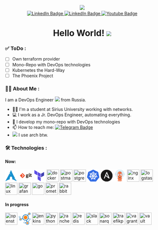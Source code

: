 <div id="header" align="center">
  <img src="https://media.giphy.com/media/v1.Y2lkPWVjZjA1ZTQ3M2NkdHI4NzMxZHd2czNrdG80Y2lhazB2NmI0ODV6bmJnMWt0NnlpdSZlcD12MV9zdGlja2Vyc19zZWFyY2gmY3Q9cw/tJfMvvTbPMijF4Hbmq/giphy.gif" width="500"/>
  <div id="badges">
  <a href="https://t.me/Safin_Daniel">
    <img src="https://img.shields.io/badge/Telegram-blue?style=for-the-badge&logo=telegram&logoColor=white" alt="LinkedIn Badge"/>
  </a>
  <a href="https://www.linkedin.com/in/daniel-safin-57b653367/">
    <img src="https://img.shields.io/badge/LinkedIn-3674B5?style=for-the-badge&logo=inspire&logoColor=white" alt="LinkedIn Badge"/>
  </a>
  <a href="https://wiki.archlinux.org/title/User:Soks">
    <img src="https://img.shields.io/badge/ArchLinux-093FB4?style=for-the-badge&logo=archlinux&logoColor=white" alt="Youtube Badge"/>
  </a>
  </div>
  <h1>
  Hello World!
  <img src="https://media.giphy.com/media/hvRJCLFzcasrR4ia7z/giphy.gif" width="30px"/>
  </h1>
</div>

### :white_check_mark: ToDo :

- [ ] Own terraform provider
- [ ] Mono-Repo with DevOps technologies
- [ ] Kubernetes the Hard-Way
- [ ] The Phoenix Project

### :man_technologist: About Me :
I am a DevOps Engineer <img src="https://media.giphy.com/media/WUlplcMpOCEmTGBtBW/giphy.gif" width="30"> from Russia.

- :man_student: I'm a student at Sirius University working with networks.
- :computer: I work as a Jr. DevOps Engineer, automating everything.
- :floppy_disk: I develop my mono-repo with DevOps technologies
- :mailbox: How to reach me: [![Telegram Badge](https://img.shields.io/badge/Daniel-blue?style=flat&logo=telegram&logoColor=white)](https://t.me/Safin_Daniel)
- <img src="https://cdn0.iconfinder.com/data/icons/flat-round-system/512/archlinux-512.png" width="18px"/> I use arch btw.

### :hammer_and_wrench: Technologies :
#### Now:
<div>
  <img src="https://github.com/devicons/devicon/blob/master/icons/archlinux/archlinux-original.svg" title="archlinux" alt="Java" width="40" height="40"/>&nbsp;
  <img src="https://github.com/devicons/devicon/blob/master/icons/git/git-original-wordmark.svg" title="Git" **alt="Git" width="40" height="40"/>
  <img src="https://github.com/devicons/devicon/blob/master/icons/terraform/terraform-original.svg" title="Git" **alt="Git" width="40" height="40"/>
  <img src="https://github.com/devicons/devicon/tree/master/icons/docker/docker-original.svg" title="docker" **alt="docker" width="40" height="40"/>
  <img src="https://github.com/devicons/devicon/tree/master/icons/postman/postman-original.svg" title="postman" **alt="postman" width="40" height="40"/>
  <img src="https://github.com/devicons/devicon/tree/master/icons/postgresql/postgresql-original.svg" title="postgresql" **alt="postgresql" width="40" height="40"/>
  <img src="https://github.com/devicons/devicon/blob/master/icons/kubernetes/kubernetes-original.svg" title="kubernetes" **alt="kubernetes" width="40" height="40"/>
  <img src="https://github.com/devicons/devicon/blob/master/icons/ansible/ansible-original.svg" title="ansible" **alt="ansible" width="40" height="40"/>
  <img src="https://github.com/devicons/devicon/blob/master/icons/argocd/argocd-original.svg" title="argocd" **alt="argocd" width="40" height="40"/>
  <img src="https://github.com/devicons/devicon/tree/master/icons/nginx/nginx-original.svg" title="nginx" **alt="nginx" width="40" height="40"/>
  <img src="https://github.com/devicons/devicon/tree/master/icons/logstash/logstash-original.svg" title="logstash" **alt="logstash" width="40" height="40"/>
  <img src="https://github.com/devicons/devicon/tree/master/icons/linux/linux-original.svg" title="linux" **alt="linux" width="40" height="40"/>
  <img src="https://github.com/devicons/devicon/tree/master/icons/grafana/grafana-original.svg" title="grafana" **alt="grafana" width="40" height="40"/>
  <img src="https://github.com/devicons/devicon/tree/master/icons/go/go-original.svg" title="go" **alt="go" width="40" height="40"/>
  <img src="https://github.com/devicons/devicon/tree/master/icons/prometheus/prometheus-original.svg" title="prometheus" **alt="prometheus" width="40" height="40"/>
  <img src="https://github.com/devicons/devicon/tree/master/icons/rabbitmq/rabbitmq-original.svg" title="rabbitmq" **alt="rabbitmq" width="40" height="40"/>
</div>

#### In progress
<div>
  <img src="https://github.com/devicons/devicon/tree/master/icons/openstack/openstack-original.svg" title="openstack" **alt="openstack" width="40" height="40"/>
  <img src="https://github.com/devicons/devicon/blob/master/icons/networkx/networkx-original.svg" title="networkx" **alt="networkx" width="40" height="40"/>
  <img src="https://github.com/devicons/devicon/tree/master/icons/jenkins/jenkins-original.svg" title="jenkins" **alt="jenkins" width="40" height="40"/>
  <img src="https://github.com/devicons/devicon/tree/master/icons/python/python-original.svg" title="python" **alt="python" width="40" height="40"/>
  <img src="https://github.com/devicons/devicon/tree/master/icons/rancher/rancher-original.svg" title="rancher" **alt="rancher" width="40" height="40"/>
  <img src="https://github.com/devicons/devicon/tree/master/icons/redis/redis-original.svg" title="redis" **alt="redis" width="40" height="40"/>
  <img src="https://github.com/devicons/devicon/tree/master/icons/slack/slack-original.svg" title="slack" **alt="slack" width="40" height="40"/>
  <img src="https://github.com/devicons/devicon/tree/master/icons/sonarqube/sonarqube-original.svg" title="sonarqube" **alt="sonarqube" width="40" height="40"/>
  <img src="https://github.com/devicons/devicon/tree/master/icons/traefikproxy/traefikproxy-original.svg" title="traefikproxy" **alt="traefikproxy" width="40" height="40"/>
  <img src="https://github.com/devicons/devicon/tree/master/icons/vagrant/vagrant-original.svg" title="vagrant" **alt="vagrant" width="40" height="40"/>
  <img src="https://github.com/devicons/devicon/tree/master/icons/vault/vault-original.svg" title="vault" **alt="vault" width="40" height="40"/>
  
</div>



<!--
**saksons/saksons** is a ✨ _special_ ✨ repository because its `README.md` (this file) appears on your GitHub profile.

Here are some ideas to get you started:

- 🔭 I’m currently working on ...
- 🌱 I’m currently learning ...
- 👯 I’m looking to collaborate on ...
- 🤔 I’m looking for help with ...
- 💬 Ask me about ...
- 📫 How to reach me: ...
- 😄 Pronouns: ...
- ⚡ Fun fact: ...
-->
